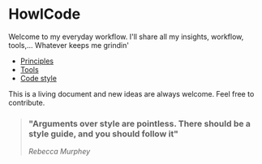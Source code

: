 # HowICode
Welcome to my everyday workflow. I'll share all my insights, workflow, tools,... Whatever keeps me grindin'

* [Principles](principles)
* [Tools](tools)
* [Code style](code-style)

This is a living document and new ideas are always welcome. Feel free to contribute.



> ### "Arguments over style are pointless. There should be a style guide, and you should follow it"
>_Rebecca_ _Murphey_

